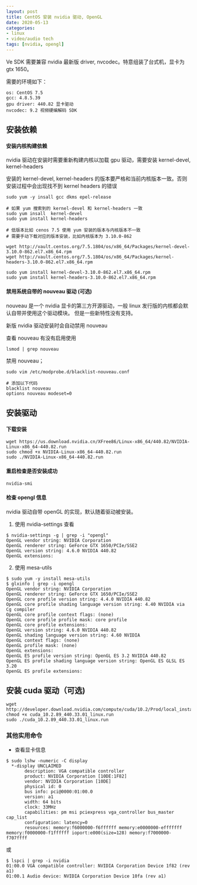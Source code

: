 ```yaml
---
layout: post
title: CentOS 安装 nvidia 驱动, OpenGL
date: 2020-05-13
categories:
- linux
- video/audio tech
tags: [nvidia, opengl]
---
```


Ve SDK 需要兼容 nvidia 最新版 driver, nvcodec。特意组装了台式机，显卡为 gtx 1650。

需要的环境如下：

```
os: CentOS 7.5
gcc: 4.8.5.39
gpu driver: 440.82 显卡驱动
nvcodec: 9.2 视频硬编解码 SDK 
```

## 安装依赖

#### 安装内核构建依赖

nvidia 驱动在安装时需要重新构建内核以加载 gpu 驱动，需要安装 kernel-devel, kernel-headers

安装的 kernel-devel, kernel-headers 的版本要严格和当前内核版本一致。否则安装过程中会出现找不到 kernel headers 的错误

```
sudo yum -y insall gcc dkms epel-release

# 如果 yum 搜索到的 kernel-devel 和 kernel-headers 一致
sudo yum insall  kernel-devel  
sudo yum install kernel-headers

# 低版本比如 cenos 7.5 使用 yum 安装的版本与内核版本不一致
# 需要手动下载对应的版本安装，比如内核版本为 3.10.0-862

wget http://vault.centos.org/7.5.1804/os/x86_64/Packages/kernel-devel-3.10.0-862.el7.x86_64.rpm
wget http://vault.centos.org/7.5.1804/os/x86_64/Packages/kernel-headers-3.10.0-862.el7.x86_64.rpm

sudo yum install kernel-devel-3.10.0-862.el7.x86_64.rpm
sudo yum install kernel-headers-3.10.0-862.el7.x86_64.rpm
```

#### 禁用系统自带的 nouveau 驱动 (可选)

nouveau 是一个 nvidia 显卡的第三方开源驱动，一般 linux 发行版的内核都会默认自带并使用这个驱动模块。
但是一些新特性没有支持。

新版 nvidia 驱动安装时会自动禁用 nouveau 

查看 nouveau 有没有启用使用
```
lsmod | grep nouveau
```

禁用 nouveau；
```
sudo vim /etc/modprobe.d/blacklist-nouveau.conf

# 添加以下代码
blacklist nouveau
options nouveau modeset=0
```

## 安装驱动


#### 下载安装

```
wget https://us.download.nvidia.cn/XFree86/Linux-x86_64/440.82/NVIDIA-Linux-x86_64-440.82.run
sudo chmod +x NVIDIA-Linux-x86_64-440.82.run
sudo ./NVIDIA-Linux-x86_64-440.82.run
```

#### 重启检查是否安装成功

```
nvidia-smi
```


#### 检查 opengl 信息

nvidia 驱动自带 openGL 的实现，默认随着驱动被安装。

1. 使用 nvidia-settings 查看

```
$ nvidia-settings -g | grep -i "opengl"
OpenGL vendor string: NVIDIA Corporation
OpenGL renderer string: GeForce GTX 1650/PCIe/SSE2
OpenGL version string: 4.6.0 NVIDIA 440.82
OpenGL extensions:

```

2. 使用 mesa-utils 
```
$ sudo yum -y install mesa-utils
$ glxinfo | grep -i opengl
OpenGL vendor string: NVIDIA Corporation
OpenGL renderer string: GeForce GTX 1650/PCIe/SSE2
OpenGL core profile version string: 4.4.0 NVIDIA 440.82
OpenGL core profile shading language version string: 4.40 NVIDIA via Cg compiler
OpenGL core profile context flags: (none)
OpenGL core profile profile mask: core profile
OpenGL core profile extensions:
OpenGL version string: 4.6.0 NVIDIA 440.82
OpenGL shading language version string: 4.60 NVIDIA
OpenGL context flags: (none)
OpenGL profile mask: (none)
OpenGL extensions:
OpenGL ES profile version string: OpenGL ES 3.2 NVIDIA 440.82
OpenGL ES profile shading language version string: OpenGL ES GLSL ES 3.20
OpenGL ES profile extensions:
```


## 安装 cuda 驱动（可选)

```
wget http://developer.download.nvidia.com/compute/cuda/10.2/Prod/local_installers/cuda_10.2.89_440.33.01_linux.run
chmod +x cuda_10.2.89_440.33.01_linux.run
sudo ./cuda_10.2.89_440.33.01_linux.run
```


### 其他实用命令

+ 查看显卡信息

```
$ sudo lshw -numeric -C display
  *-display UNCLAIMED       
       description: VGA compatible controller
       product: NVIDIA Corporation [10DE:1F82]
       vendor: NVIDIA Corporation [10DE]
       physical id: 0
       bus info: pci@0000:01:00.0
       version: a1
       width: 64 bits
       clock: 33MHz
       capabilities: pm msi pciexpress vga_controller bus_master cap_list
       configuration: latency=0
       resources: memory:f6000000-f6ffffff memory:e0000000-efffffff memory:f0000000-f1ffffff ioport:e000(size=128) memory:f7000000-f707ffff
```


或

```
$ lspci | grep -i nvidia
01:00.0 VGA compatible controller: NVIDIA Corporation Device 1f82 (rev a1)
01:00.1 Audio device: NVIDIA Corporation Device 10fa (rev a1)
```
